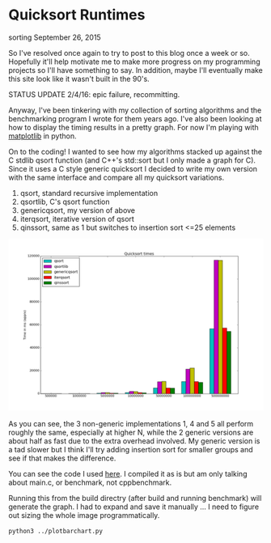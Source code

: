 Quicksort Runtimes
==================
sorting
September 26, 2015

So I've resolved once again to try to post to this blog once
a week or so.  Hopefully it'll help motivate me to make more
progress on my programming projects so I'll have something
to say.  In addition, maybe I'll eventually make this site
look like it wasn't built in the 90's.

STATUS UPDATE 2/4/16: epic failure, recommitting.

Anyway, I've been tinkering with my collection of sorting algorithms
and the benchmarking program I wrote for them years ago.  I've
also been looking at how to display the timing results in a pretty
graph.  For now I'm playing with [matplotlib](http://matplotlib.org) in python.

On to the coding!  I wanted to see how my algorithms stacked up against
the C stdlib qsort function (and C++'s std::sort but I only made a graph
for C).  Since it uses a C style generic quicksort I decided to write
my own version with the same interface and compare all my quicksort
variations.

1. qsort, standard recursive implementation
2. qsortlib, C's qsort function
3. genericqsort, my version of above
4. iterqsort, iterative version of qsort
5. qinssort, same as 1 but switches to insertion sort <=25 elements



![Quicksort graph](./quicksort_times.png)

As you can see, the 3 non-generic implementations 1, 4 and 5 all
perform roughly the same, especially at higher N, while the 2
generic versions are about half as fast due to the extra overhead
involved.  My generic version is a tad slower but I think I'll try
adding insertion sort for smaller groups and see if that makes the
difference.

You can see the code I used [here](https://github.com/rswinkle/sorting/commit/8c8c1f2d980dfe069b0dcc2350ca0ecb4b0f46ac).
I compiled it as is but am only talking about main.c, or benchmark, not cppbenchmark.

Running this from the build directry (after build and running benchmark)
will generate the graph.  I had to expand and save it manually ...
I need to figure out sizing the whole image programmatically.
```
python3 ../plotbarchart.py
```


